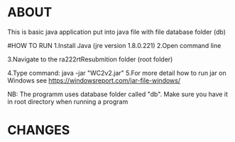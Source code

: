 # ABOUT
This is basic java application put into java file with file database folder (db)

#HOW TO RUN
1.Install Java (jre version 1.8.0.221)
2.Open command line

3.Navigate to the ra222rtResubmition folder (root folder)

4.Type command: java -jar "WC2v2.jar" 
5.For more detail how to run jar on Windows see https://windowsreport.com/jar-file-windows/

NB: The programm uses database folder called "db". Make sure you have it in root directory when running a program

# CHANGES

